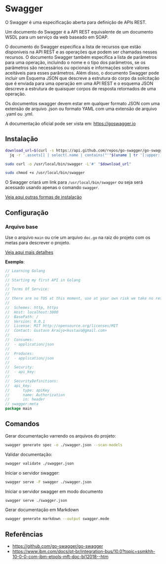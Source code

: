 # Swagger

O Swagger é uma especificação aberta para definição de APIs REST.

Um documento do Swagger é a API REST equivalente de um documento WSDL para um serviço da web baseado em SOAP.

O documento do Swagger especifica a lista de recursos que estão disponíveis na API REST e as operações que podem ser chamadas nesses recursos. O documento Swagger também especifica a lista de parâmetros para uma operação, incluindo o nome e o tipo dos parâmetros, se os parâmetros são necessários ou opcionais e informações sobre valores aceitáveis para esses parâmetros. Além disso, o documento Swagger pode incluir um Esquema JSON que descreve a estrutura do corpo da solicitação que é enviada para uma operação em uma API REST e o esquema JSON descreve a estrutura de quaisquer corpos de resposta retornados de uma operação.

Os documentos swagger devem estar em qualquer formato JSON com uma extensão de arquivo .json ou formato YAML com uma extensão de arquivo .yaml ou .yml.

A documentação oficial pode ser vista em: <https://goswagger.io>

## Instalação

```bash
download_url=$(curl -s https://api.github.com/repos/go-swagger/go-swagger/releases/latest | \
  jq -r '.assets[] | select(.name | contains("'"$(uname | tr '[:upper:]' '[:lower:]')"'_amd64")) | .browser_download_url')

sudo curl -o /usr/local/bin/swagger -L'#' "$download_url"

sudo chmod +x /usr/local/bin/swagger
```

O Swagger criará um link para `/usr/local/bin/swagger` ou seja será acessado usando apenas o comando `swagger`.

[Veja aqui outras formas de instalação](https://goswagger.io/install.html)

## Configuração

### Arquivo base

Use o arquivo `main` ou crie um arquivo `doc.go` na raiz do projeto com os metas para descrever o projeto.

[Veja aqui mais detalhes](https://goswagger.io/generate/spec/meta.html)

__Exemplo__:

```go
// Learning Golang
//
// Starting my first API in Golang
//
// Terms Of Service:
//
// there are no TOS at this moment, use at your own risk we take no responsibility
//
//  Schemes: http, https
//  Host: localhost:3000
//  BasePath: /
//  Version: 0.0.1
//  License: MIT http://opensource.org/licenses/MIT
//  Contact: Gustavo Araújo<kustavo@gmail.com>
//
//  Consumes:
//  - application/json
//
//  Produces:
//  - application/json
//
//  Security:
//  - api_key:
//
//  SecurityDefinitions:
//  api_key:
//      type: apiKey
//      name: Authorization
//      in: header
// swagger:meta
package main
```

## Comandos

Gerar documentação varrendo os arquivos do projeto:

```bash
swagger generate spec -o ./swagger.json --scan-models
```

Validar documentação:

```bash
swagger validate ./swagger.json
```

Iniciar o servidor swagger:

```bash
swagger serve -F swagger ./swagger.json 
```

Iniciar o servidor swagger em modo documento

```bash
swagger serve ./swagger.json 
```

Gerar documentação em Markdown

```bash
swagger generate markdown --output swagger.mode
```

## Referências

- <https://github.com/go-swagger/go-swagger>
- <https://www.ibm.com/docs/pt-br/integration-bus/10.0?topic=ssmkhh-10-0-0-com-ibm-etools-mft-doc-bi12018--htm>
